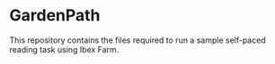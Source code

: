 # GardenPath
This repository contains the files required to run a sample self-paced reading task using Ibex Farm. 
